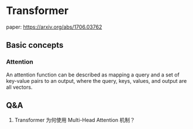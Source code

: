 # Transformer
paper: https://arxiv.org/abs/1706.03762 

## Basic concepts 

### Attention
An attention function can be described as mapping a query and a set of key-value pairs to an output, where the query, keys, values, and output are all vectors.

## Q&A

1. Transformer 为何使用 Multi-Head Attention 机制？
